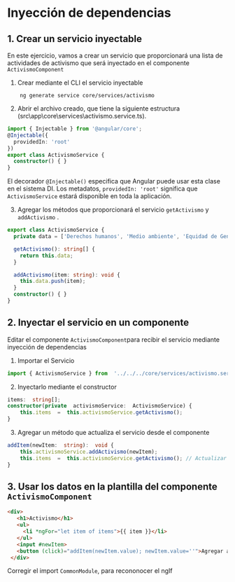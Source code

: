# Inyección de dependencias

## 1. Crear un servicio inyectable

En este ejercicio, vamos a crear un servicio que proporcionará una lista de actividades de activismo que será inyectado en el componente `ActivismoComponent`

1. Crear mediante el CLI el servicio inyectable

```shell
	ng generate service core/services/activismo
```

2. Abrir el archivo creado, que tiene la siguiente estructura (src\app\core\services\activismo.service.ts).

```typescript
import { Injectable } from '@angular/core';
@Injectable({
  providedIn: 'root'
})
export class ActivismoService {
  constructor() { }
}

```

El decorador  `@Injectable()` especifica que Angular puede usar esta clase en el sistema DI. Los metadatos, `providedIn: 'root'` significa que `ActivismoService` estará disponible en toda la aplicación.

3. Agregar los métodos que proporcionará el servicio `getActivismo` y `addActivismo` .

```typescript
export class ActivismoService {
  private data = ['Derechos humanos', 'Medio ambiente', 'Equidad de Genero' , 'División de poderes'];

  getActivismo(): string[] {
    return this.data;
  }

  addActivismo(item: string): void {
    this.data.push(item);
  }
  constructor() { }
}
```

## 2. Inyectar el servicio en un componente

Editar el componente `ActivismoComponent`para recibir el servicio mediante inyección de dependencias

1. Importar el Servicio
```typescript
import { ActivismoService } from  '../../../core/services/activismo.service';
```

2. Inyectarlo mediante el constructor 


```typescript
items:  string[];
constructor(private  activismoService:  ActivismoService) {
	this.items  =  this.activismoService.getActivismo();
}
```

3. Agregar un método que actualiza el servicio desde el componente
```typescript
addItem(newItem:  string):  void {
	this.activismoService.addActivismo(newItem);
	this.items  =  this.activismoService.getActivismo(); // Actualizar la lista
}
```
## 3. Usar los datos en la plantilla del componente `ActivismoComponent`

```html
<div>
   <h1>Activismo</h1>
   <ul>
     <li *ngFor="let item of items">{{ item }}</li>
   </ul>
   <input #newItem>
   <button (click)="addItem(newItem.value); newItem.value=''">Agregar activismo</button>
 </div>
```

Corregir el import `CommonModule`, para recononocer el ngIf


<!--stackedit_data:
eyJoaXN0b3J5IjpbLTEyMjQ0NjgxNDQsLTE1OTM0ODM0ODVdfQ
==
-->
